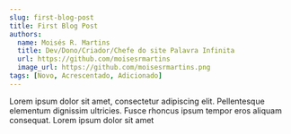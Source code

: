 ```yaml
---
slug: first-blog-post
title: First Blog Post
authors:
  name: Moisés R. Martins
  title: Dev/Dono/Criador/Chefe do site Palavra Infinita
  url: https://github.com/moisesrmartins
  image_url: https://github.com/moisesrmartins.png
tags: [Novo, Acrescentado, Adicionado]
---
```


Lorem ipsum dolor sit amet, consectetur adipiscing elit. Pellentesque elementum dignissim ultricies. Fusce rhoncus ipsum tempor eros aliquam consequat. Lorem ipsum dolor sit amet
